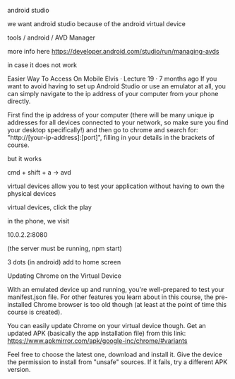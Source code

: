 

android studio

we want android studio because of the android virtual device

tools / android / AVD Manager

more info here
https://developer.android.com/studio/run/managing-avds

in case it does not work

Easier Way To Access On Mobile
Elvis · Lecture 19 · 7 months ago
If you want to avoid having to set up Android Studio or use an emulator at all, you can simply navigate to the ip address of your computer from your phone directly.

First find the ip address of your computer (there will be many unique ip addresses for all devices connected to your network, so make sure you find your desktop specifically!) and then go to chrome and search for: "http://[your-ip-address]:[port]", filling in your details in the brackets of course.


but it works

cmd + shift + a -> avd

virtual devices allow you to test your application without having to own the physical devices

virtual devices,
click the play

in the phone, we visit

10.0.2.2:8080

(the server must be running, npm start)

3 dots (in android) add to home screen


Updating Chrome on the Virtual Device

With an emulated device up and running, you're well-prepared to test your manifest.json file. For other features you learn about in this course, the pre-installed Chrome browser is too old though (at least at the point of time this course is created).

You can easily update Chrome on your virtual device though. Get an updated APK (basically the app installation file) from this link: https://www.apkmirror.com/apk/google-inc/chrome/#variants

Feel free to choose the latest one, download and install it. Give the device the permission to install from "unsafe" sources. If it fails, try a different APK version.







